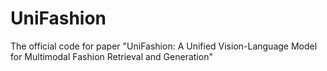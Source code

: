 # UniFashion
The official code for paper "UniFashion: A Unified Vision-Language Model for Multimodal Fashion Retrieval and Generation"
